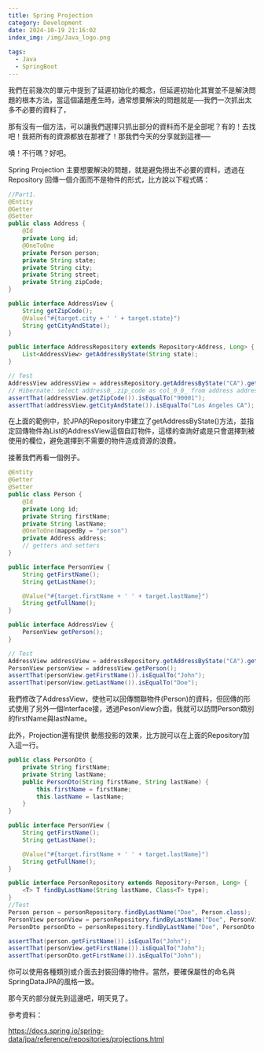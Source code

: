 ```yaml
---
title: Spring Projection
category: Development
date: 2024-10-19 21:16:02
index_img: /img/Java_logo.png
 
tags:
  - Java
  - SpringBoot
---
```


我們在前幾次的單元中提到了延遲初始化的概念，但延遲初始化其實並不是解決問題的根本方法，當這個議題產生時，通常想要解決的問題就是──我們一次抓出太多不必要的資料了，

那有沒有一個方法，可以讓我們選擇只抓出部分的資料而不是全部呢？有的！去找吧！我把所有的資源都放在那裡了！那我們今天的分享就到這裡──

嘖！不行嗎？好吧。

Spring Projection 主要想要解決的問題，就是避免撈出不必要的資料，透過在Repository 回傳一個介面而不是物件的形式，比方說以下程式碼：

```java
//Part1.
@Entity
@Getter
@Setter
public class Address {
    @Id
    private Long id;
    @OneToOne
    private Person person;
    private String state;
    private String city;
    private String street;
    private String zipCode;
}

public interface AddressView {
    String getZipCode();
    @Value("#{target.city + ' ' + target.state}")
    String getCityAndState();
}

public interface AddressRepository extends Repository<Address, Long> {
    List<AddressView> getAddressByState(String state);
}

// Test
AddressView addressView = addressRepository.getAddressByState("CA").get(0);
// Hibernate: select address0_.zip_code as col_0_0_ from address address0_ where address0_.state=?
assertThat(addressView.getZipCode()).isEqualTo("90001");
assertThat(addressView.getCityAndState()).isEqualTo("Los Angeles CA");
```

在上面的範例中，於JPA的Repository中建立了getAddressByState()方法，並指定回傳物件為List的AddressView這個自訂物件，這樣的查詢好處是只會選擇到被使用的欄位，避免選擇到不需要的物件造成資源的浪費。

接著我們再看一個例子。

```java
@Entity
@Getter
@Setter
public class Person {
    @Id
    private Long id;
    private String firstName;
    private String lastName;
    @OneToOne(mappedBy = "person")
    private Address address;
    // getters and setters
}

public interface PersonView {
    String getFirstName();
    String getLastName();

    @Value("#{target.firstName + ' ' + target.lastName}")
    String getFullName();
}

public interface AddressView {
    PersonView getPerson();
}

// Test
AddressView addressView = addressRepository.getAddressByState("CA").get(0);
PersonView personView = addressView.getPerson();
assertThat(personView.getFirstName()).isEqualTo("John");
assertThat(personView.getLastName()).isEqualTo("Doe");
```

我們修改了AddressView，使他可以回傳關聯物件(Person)的資料，但回傳的形式使用了另外一個Interface接，透過PesonView介面，我就可以訪問Person類別的firstName與lastName。

此外，Projection還有提供 動態投影的效果，比方說可以在上面的Repository加入這一行。

```java
public class PersonDto {
    private String firstName;
    private String lastName;
    public PersonDto(String firstName, String lastName) {
        this.firstName = firstName;
        this.lastName = lastName;
    }
}

public interface PersonView {
    String getFirstName();
    String getLastName();

    @Value("#{target.firstName + ' ' + target.lastName}")
    String getFullName();
}

public interface PersonRepository extends Repository<Person, Long> {
    <T> T findByLastName(String lastName, Class<T> type);
}
//Test
Person person = personRepository.findByLastName("Doe", Person.class);
PersonView personView = personRepository.findByLastName("Doe", PersonView.class);
PersonDto personDto = personRepository.findByLastName("Doe", PersonDto.class);

assertThat(person.getFirstName()).isEqualTo("John");
assertThat(personView.getFirstName()).isEqualTo("John");
assertThat(personDto.getFirstName()).isEqualTo("John");
```

你可以使用各種類別或介面去封裝回傳的物件。當然，要確保屬性的命名與SpringDataJPA的風格一致。

那今天的部分就先到這邊吧，明天見了。

參考資料：

https://docs.spring.io/spring-data/jpa/reference/repositories/projections.html